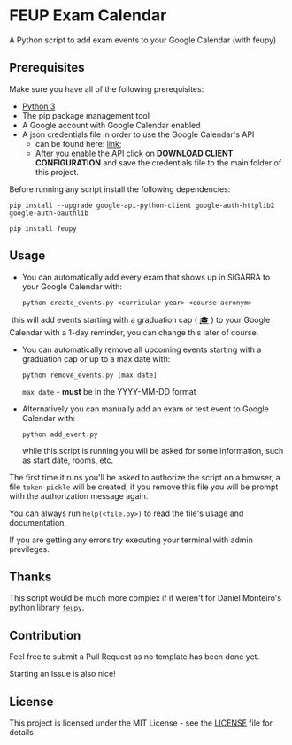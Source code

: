 # FEUP Exam Calendar

A Python script to add exam events to your Google Calendar (with feupy)



## Prerequisites

Make sure you have all of the following prerequisites:

- [Python 3]( https://www.python.org/downloads/ )
- The pip package management tool
- A Google account with Google Calendar enabled
- A json credentials file in order to use the Google Calendar's API
    - can be found here: [link](https://developers.google.com/calendar/quickstart/python);
    - After you enable the API click on **DOWNLOAD CLIENT CONFIGURATION** and save the credentials file to the main folder of this project.
  

Before running any script install the following dependencies:

`pip install --upgrade google-api-python-client google-auth-httplib2 google-auth-oauthlib`

`pip install feupy`



## Usage

- You can automatically add every exam that shows up in SIGARRA to your Google Calendar with:

  `python create_events.py <curricular year> <course acronym>`

​	this will add events starting with a graduation cap ( [🎓](https://emojipedia.org/graduation-cap/) ) to your Google Calendar with a 1-day reminder, you can change this later of course.



- You can automatically remove all upcoming events starting with a graduation cap or up to a max date with:

  `python remove_events.py [max date]`

  `max date` - **must** be in the YYYY-MM-DD format 

  

- Alternatively you can manually add an exam or test event to Google Calendar with:

  `python add_event.py`

  while this script is running you will be asked for some information, such as start date, rooms, etc. 



The first time it runs you'll be asked to authorize the script on a browser, a file `token-pickle` will be created, if you remove this file you will be prompt with the authorization message again.

You can always run `help(<file.py>)` to read the file's usage and documentation.

If you are getting any errors try executing your terminal with admin previleges.



## Thanks

This script would be much more complex if it weren't for Daniel Monteiro's python library [`feupy`]( https://pypi.org/project/feupy/ ).



## Contribution

Feel free to submit a Pull Request as no template has been done yet.

Starting an Issue is also nice!

## License

This project is licensed under the MIT License - see the [LICENSE](LICENSE) file for details
